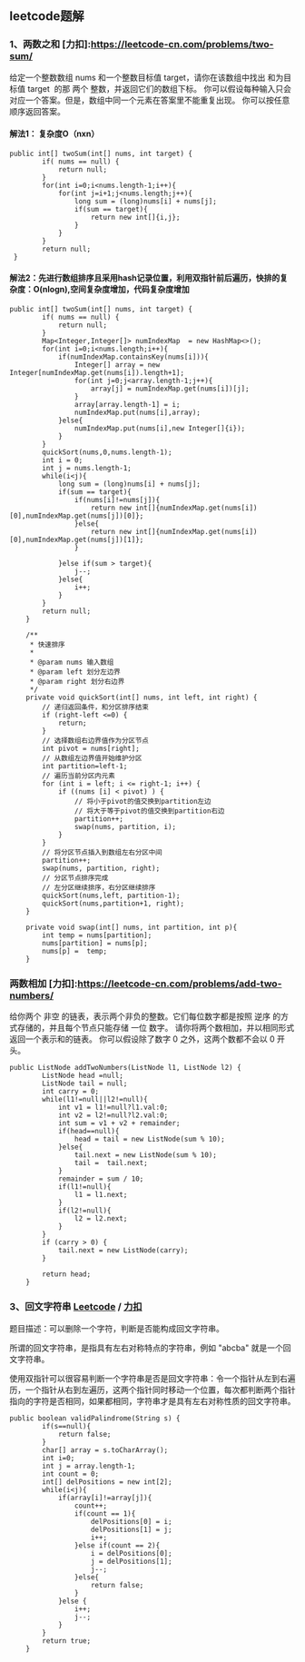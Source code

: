 ## leetcode题解
### 1、两数之和 [力扣]:https://leetcode-cn.com/problems/two-sum/
给定一个整数数组 nums 和一个整数目标值 target，请你在该数组中找出 和为目标值 target  的那 两个 整数，并返回它们的数组下标。
你可以假设每种输入只会对应一个答案。但是，数组中同一个元素在答案里不能重复出现。
你可以按任意顺序返回答案。

#### 解法1： 复杂度O（nxn）
```　
public int[] twoSum(int[] nums, int target) {
        if( nums == null) {
            return null;
        }
        for(int i=0;i<nums.length-1;i++){
            for(int j=i+1;j<nums.length;j++){
                long sum = (long)nums[i] + nums[j];
                if(sum == target){
                    return new int[]{i,j};
                }
            }
        }
        return null;
 }
```

#### 解法2：先进行数组排序且采用hash记录位置，利用双指针前后遍历，快排的复杂度：O(nlogn),空间复杂度增加，代码复杂度增加
```
public int[] twoSum(int[] nums, int target) {
        if( nums == null) {
            return null;
        }
        Map<Integer,Integer[]> numIndexMap  = new HashMap<>();
        for(int i=0;i<nums.length;i++){
            if(numIndexMap.containsKey(nums[i])){
                Integer[] array = new Integer[numIndexMap.get(nums[i]).length+1];
                for(int j=0;j<array.length-1;j++){
                    array[j] = numIndexMap.get(nums[i])[j];
                }
                array[array.length-1] = i;
                numIndexMap.put(nums[i],array);
            }else{
                numIndexMap.put(nums[i],new Integer[]{i});
            }
        }
        quickSort(nums,0,nums.length-1);
        int i = 0;
        int j = nums.length-1;
        while(i<j){
            long sum = (long)nums[i] + nums[j];
            if(sum == target){
                if(nums[i]!=nums[j]){
                    return new int[]{numIndexMap.get(nums[i])[0],numIndexMap.get(nums[j])[0]};
                }else{
                    return new int[]{numIndexMap.get(nums[i])[0],numIndexMap.get(nums[j])[1]};
                }

            }else if(sum > target){
                j--;
            }else{
                i++;
            }
        }
        return null;
    }

    /**
     * 快速排序
     *
     * @param nums 输入数组
     * @param left 划分左边界
     * @param right 划分右边界
     */
    private void quickSort(int[] nums, int left, int right) {
        // 递归返回条件，和分区排序结束
        if (right-left <=0) {
            return;
        }
        // 选择数组右边界值作为分区节点
        int pivot = nums[right];
        // 从数组左边界值开始维护分区
        int partition=left-1;
        // 遍历当前分区内元素
        for (int i = left; i <= right-1; i++) {
            if ((nums [i] < pivot) ) {
                // 将小于pivot的值交换到partition左边
                // 将大于等于pivot的值交换到partition右边
                partition++;
                swap(nums, partition, i);
            }
        }
        // 将分区节点插入到数组左右分区中间
        partition++;
        swap(nums, partition, right);
        // 分区节点排序完成
        // 左分区继续排序，右分区继续排序
        quickSort(nums,left, partition-1);
        quickSort(nums,partition+1, right);
    }

    private void swap(int[] nums, int partition, int p){
        int temp = nums[partition];
        nums[partition] = nums[p];
        nums[p] =  temp;
    }
``` 
### 两数相加 [力扣]:https://leetcode-cn.com/problems/add-two-numbers/
给你两个 非空 的链表，表示两个非负的整数。它们每位数字都是按照 逆序 的方式存储的，并且每个节点只能存储 一位 数字。
请你将两个数相加，并以相同形式返回一个表示和的链表。
你可以假设除了数字 0 之外，这两个数都不会以 0 开头。
```
public ListNode addTwoNumbers(ListNode l1, ListNode l2) {    
        ListNode head =null;
        ListNode tail = null;
        int carry = 0;    
        while(l1!=null||l2!=null){
            int v1 = l1!=null?l1.val:0;
            int v2 = l2!=null?l2.val:0;
            int sum = v1 + v2 + remainder;
            if(head==null){
                head = tail = new ListNode(sum % 10);
            }else{
                tail.next = new ListNode(sum % 10);
                tail =  tail.next;
            }
            remainder = sum / 10;
            if(l1!=null){
                l1 = l1.next;
            }
            if(l2!=null){
                l2 = l2.next;
            }
        }
        if (carry > 0) {
            tail.next = new ListNode(carry);
        }

        return head;
    }
```
### 3、回文字符串 [Leetcode](https://leetcode.com/problems/valid-palindrome-ii/description/) / [力扣](https://leetcode-cn.com/problems/valid-palindrome-ii/description/)
题目描述：可以删除一个字符，判断是否能构成回文字符串。

所谓的回文字符串，是指具有左右对称特点的字符串，例如 "abcba" 就是一个回文字符串。

使用双指针可以很容易判断一个字符串是否是回文字符串：令一个指针从左到右遍历，一个指针从右到左遍历，这两个指针同时移动一个位置，每次都判断两个指针指向的字符是否相同，如果都相同，字符串才是具有左右对称性质的回文字符串。
```
public boolean validPalindrome(String s) {
        if(s==null){
            return false;
        }
        char[] array = s.toCharArray();
        int i=0;
        int j = array.length-1;
        int count = 0;
        int[] delPositions = new int[2];
        while(i<j){
            if(array[i]!=array[j]){
                count++;
                if(count == 1){
                    delPositions[0] = i;
                    delPositions[1] = j;
                    i++;
                }else if(count == 2){
                    i = delPositions[0];
                    j = delPositions[1];
                    j--;
                }else{
                    return false;
                }
            }else {
                i++;
                j--;
            }
        }
        return true;
    }
```
